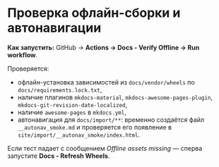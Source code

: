 # Проверка офлайн-сборки и автонавигации

**Как запустить:** GitHub → **Actions → Docs - Verify Offline → Run workflow**.

Проверяется:
- офлайн-установка зависимостей из `docs/vendor/wheels` по `docs/requirements.lock.txt`,
- наличие плагинов `mkdocs-material`, `mkdocs-awesome-pages-plugin`, `mkdocs-git-revision-date-localized`,
- наличие `awesome-pages` в `mkdocs.yml`,
- автонавигация для `docs/import/**`: временно создаётся файл `__autonav_smoke.md` и проверяется его появление в `site/import/__autonav_smoke/index.html`.

Если тест падает с сообщением *Offline assets missing* — сперва запустите **Docs - Refresh Wheels**.
